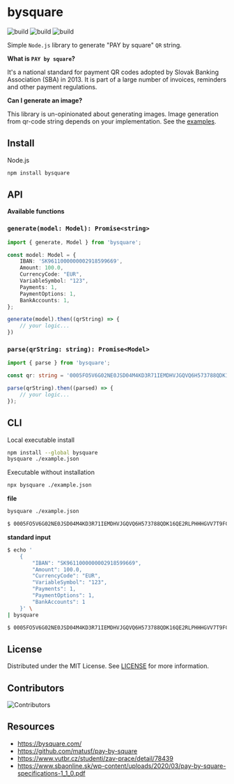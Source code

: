 # bysquare

![build][build] ![build][license] ![build][version]

<!-- Dependency free simple  -->

Simple `Node.js` library to generate "PAY by square" `QR` string.

**What is `PAY by square`?**

It's a national standard for payment QR codes adopted by Slovak Banking
Association (SBA) in 2013. It is part of a large number of invoices, reminders
and other payment regulations.

**Can I generate an image?**

This library is un-opinionated about generating images. Image generation from
qr-code string depends on your implementation. See the [examples](examples).

## Install

Node.js

```sh
npm install bysquare
```

## API

**Available functions**

### `generate(model: Model): Promise<string>`

```typescript
import { generate, Model } from 'bysquare';

const model: Model = {
    IBAN: 'SK9611000000002918599669',
    Amount: 100.0,
    CurrencyCode: "EUR",
    VariableSymbol: "123",
    Payments: 1,
    PaymentOptions: 1,
    BankAccounts: 1,
};

generate(model).then((qrString) => {
    // your logic...
})
```

### `parse(qrString: string): Promise<Model>`

```typescript
import { parse } from 'bysquare';

const qr: string = '0005FO5V6G02NE0JSD04M4KD3R71IEMDHVJGQVQ6H573788QDK16QE2RLPHHHGVV7T9FG9OBDJI1V9MAE5A7B4T8FVVS9FOG00';

parse(qrString).then((parsed) => {
    // your logic...
});
```

<!-- ## How it works -->
<!-- TODO: diagram -->

## CLI

Local executable install

```sh
npm install --global bysquare
bysquare ./example.json
```

Executable without installation

```sh
npx bysquare ./example.json
```

**file**

```sh
bysquare ./example.json
```

```sh
$ 0005FO5V6G02NE0JSD04M4KD3R71IEMDHVJGQVQ6H573788QDK16QE2RLPHHHGVV7T9FG9OBDJI1V9MAE5A7B4T8FVVS9FOG00
```

**standard input**

```sh
$ echo '
    {
        "IBAN": "SK9611000000002918599669",
        "Amount": 100.0,
        "CurrencyCode": "EUR",
        "VariableSymbol": "123",
        "Payments": 1,
        "PaymentOptions": 1,
        "BankAccounts": 1
    }' \
| bysquare
```

```sh
$ 0005FO5V6G02NE0JSD04M4KD3R71IEMDHVJGQVQ6H573788QDK16QE2RLPHHHGVV7T9FG9OBDJI1V9MAE5A7B4T8FVVS9FOG00
```

## License

Distributed under the MIT License. See [LICENSE](LICENSE) for more information.

## Contributors

![Contributors](https://contrib.rocks/image?repo=xseman/bysquare)

<!-- Links -->

[build]: https://img.shields.io/github/workflow/status/xseman/bysquare/tests
[version]: https://img.shields.io/npm/v/bysquare
[license]: https://img.shields.io/github/license/xseman/bysquare

## Resources

- <https://bysquare.com/>
- <https://github.com/matusf/pay-by-square>
- <https://www.vutbr.cz/studenti/zav-prace/detail/78439>
- <https://www.sbaonline.sk/wp-content/uploads/2020/03/pay-by-square-specifications-1_1_0.pdf>

<!--

Versioning
----------

- Stash unfinished work
- Run the `preversion` script
- Bump version in `package.json` as requested (patch, minor, major, etc)
- Build app
- Run the `version` script
- Commit and tag
- Run the `postversion` script
- Checkout to master
- Push commits and tag, git push, git push --tags
- Publish to npm, npm publish

-->
